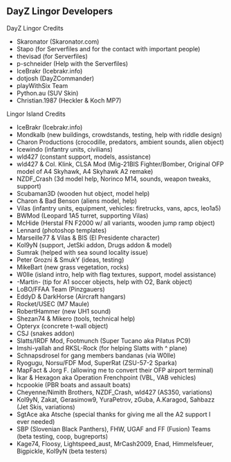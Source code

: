 DayZ Lingor Developers
-------
DayZ Lingor Credits

* Skaronator (Skaronator.com)
* Stapo (for Serverfiles and for the contact with important people)
* thevisad (for Serverfiles)
* p-schneider (Help with the Serverfiles)
* IceBrakr (Icebrakr.info)
* dotjosh (DayZCommander)
* playWithSix Team
* Python.au (SUV Skin)
* Christian.1987 (Heckler & Koch MP7)

Lingor Island Credits
* IceBrakr (Icebrakr.info)
* Mondkalb (new buildings, crowdstands, testing, help with riddle design)
* Charon Productions (crocodille, predators, ambient sounds, alien object)
* Icewindo (infantry units, civilians)
* wld427 (constant support, models, assistance)
* wld427 & Col. Klink, CLSA Mod (Mig-21BIS Fighter/Bomber, Original OFP model of A4 Skyhawk, A4 Skyhawk A2 remake)
* NZDF_Crash (3d model help, Norinco M14, sounds, weapon tweaks, support)
* Scubaman3D (wooden hut object, model help)
* Charon & Bad Benson (aliens model, help)
* Vilas (infantry units, equipment, vehicles: firetrucks, vans, apcs, leo1a5)
* BWMod (Leopard 1A5 turret, supporting Vilas)
* McHide (Herstal FN F2000 w/ all variants, wooden jump ramp object)
* Lennard (photoshop templates)
* Marseille77 & Vilas & BIS (El Presidente character)
* Kol9yN (support, JetSki addon, Drugs addon & model)
* Sumrak (helped with sea sound locality issue)
* Peter Grozni & SmukY (ideas, testing)
* MikeBart (new grass vegetation, rocks)
* W0lle (island intro, help with flag textures, support, model assistance)
* -Martin- (tip for A1 soccer objects, help with O2, Bank object)
* LoBO/FFAA Team (Pinzgauers)
* EddyD & DarkHorse (Aircraft hangars)
* Rocket/USEC (M7 Maule)
* RobertHammer (new UH1 sound)
* Shezan74 & Mikero (tools, technical help)
* Opteryx (concrete t-wall object)
* CSJ (snakes addon)
* Slatts/IRDF Mod, Footmunch (Super Tucano aka Pilatus PC9)
* Imshi-yallah and RKSL-Rock (for helping Slatts with ^ plane)
* Schnapsdrosel for gang members bandanas (via W0lle)
* Ryogugu, Norsu/FDF Mod, SuperRat (ZSU-57-2 Sparka)
* MapFact & Jorg F. (allowing me to convert their OFP airport terminal)
* Ikar & Hexagon aka Operation Frenchpoint (VBL, VAB vehicles)
* hcpookie (PBR boats and assault boats)
* Cheyenne/Nimith Brothers, NZDF_Crash, wld427 (AS350, variations)
* Kol9yN, Zakat, Gerasimow9, YuraPetrov, zGuba, A.Karagod, Sahbazz (Jet Skis, variations)
* SgtAce aka Atsche (special thanks for giving me all the A2 support I ever needed)
* SBP (Slovenian Black Panthers), FHW, UGAF and FF (Fusion) Teams (beta testing, coop, bugreports)
* Kage74, Floosy, Lightspeed_aust, MrCash2009, Enad, Himmelsfeuer, Bigpickle, Kol9yN (beta testers)

